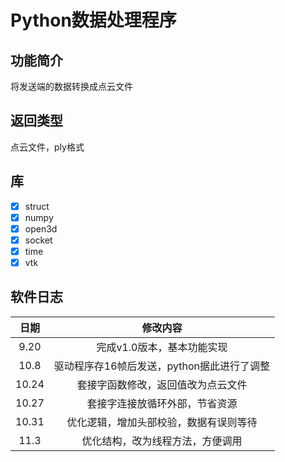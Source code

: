 # Python数据处理程序



## 功能简介

将发送端的数据转换成点云文件

## 返回类型

点云文件，ply格式

## 库

- [x] struct
- [x] numpy
- [x] open3d
- [x] socket
- [x] time
- [x] vtk

## 软件日志

| 日期  |                  修改内容                  |
| :---: | :----------------------------------------: |
| 9.20  |         完成v1.0版本，基本功能实现         |
| 10.8  | 驱动程序存16帧后发送，python据此进行了调整 |
| 10.24 |     套接字函数修改，返回值改为点云文件     |
| 10.27 |       套接字连接放循环外部，节省资源       |
| 10.31 |   优化逻辑，增加头部校验，数据有误则等待   |
| 11.3  |      优化结构，改为线程方法，方便调用      |

